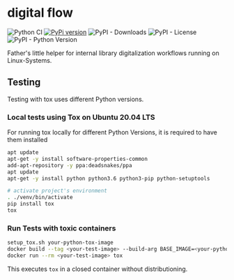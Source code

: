 # digital flow

![Python CI](https://github.com/ulb-sachsen-anhalt/digital-flow/actions/workflows/main.yml/badge.svg)
[![PyPi version](https://badgen.net/pypi/v/digital-flow/)](https://pypi.org/project/digiflow) ![PyPI - Downloads](https://img.shields.io/pypi/dm/digiflow) ![PyPI - License](https://img.shields.io/pypi/l/digiflow) ![PyPI - Python Version](https://img.shields.io/pypi/pyversions/digiflow)

Father's little helper for internal library digitalization workflows running on Linux-Systems.

## Testing

Testing with tox uses different Python versions.

### Local tests using Tox on Ubuntu 20.04 LTS

For running tox locally for different Python Versions, it is required to have them installed

```bash
apt update
apt-get -y install software-properties-common
add-apt-repository -y ppa:deadsnakes/ppa
apt update
apt-get -y install python python3.6 python3-pip python-setuptools

# activate project's environment
. ./venv/bin/activate
pip install tox
tox
```

### Run Tests with toxic containers

```bash
setup_tox.sh your-python-tox-image
docker build --tag <your-test-image> --build-arg BASE_IMAGE=<your-python-tox-image> -f Dockerfile.tox .
docker run --rm <your-test-image> tox
```

This executes `tox` in a closed container without distributioning.
